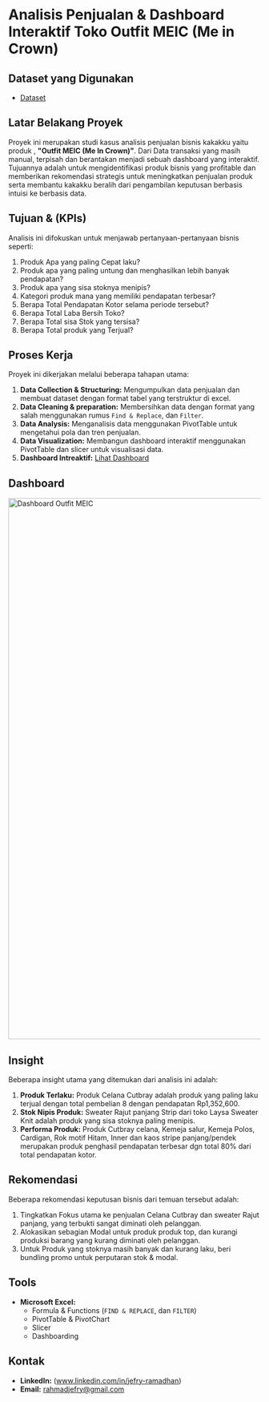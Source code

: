 # Analisis Penjualan & Dashboard Interaktif Toko Outfit MEIC (Me in Crown)

## Dataset yang Digunakan
- <a href="https://github.com/jefryramadhan/Data-Analysis-TokoBajuMeic-Dashboard/blob/main/Analisis%20Bisnis%20Meic.xlsx">Dataset</a>

## Latar Belakang Proyek
Proyek ini merupakan studi kasus analisis penjualan bisnis kakakku yaitu produk , **"Outfit MEIC (Me In Crown)"**. Dari Data transaksi yang masih manual, terpisah dan berantakan menjadi sebuah dashboard yang interaktif. Tujuannya adalah untuk mengidentifikasi produk bisnis yang profitable dan memberikan rekomendasi strategis untuk meningkatkan penjualan produk serta membantu kakakku beralih dari pengambilan keputusan berbasis intuisi ke berbasis data.

## Tujuan & (KPIs)
Analisis ini difokuskan untuk menjawab pertanyaan-pertanyaan bisnis seperti:
1. Produk Apa yang paling Cepat laku?
2. Produk apa yang paling untung dan menghasilkan lebih banyak pendapatan?
3. Produk apa yang sisa stoknya menipis?
4. Kategori produk mana yang memiliki pendapatan terbesar?
5. Berapa Total Pendapatan Kotor selama periode tersebut?
6. Berapa Total Laba Bersih Toko?
7. Berapa Total sisa Stok yang tersisa?
8. Berapa Total produk yang Terjual?

## Proses Kerja
Proyek ini dikerjakan melalui beberapa tahapan utama:
1. **Data Collection & Structuring:** Mengumpulkan data penjualan dan membuat dataset dengan format tabel yang terstruktur di excel.
2. **Data Cleaning & preparation:** Membersihkan data dengan format yang salah menggunakan rumus `Find & Replace`, dan `Filter`.
3. **Data Analysis:** Menganalisis data menggunakan PivotTable untuk mengetahui pola dan tren penjualan.
4. **Data Visualization:** Membangun dashboard interaktif menggunakan PivotTable dan slicer untuk visualisasi data.
5. **Dashboard Intreaktif:** <a href="https://github.com/jefryramadhan/Data-Analysis-TokoBajuMeic-Dashboard/blob/main/Dashboard%20Outfit%20MEIC.png">Lihat Dashboard</a>

## Dashboard
<img width="1029" height="1080" alt="Dashboard Outfit MEIC" src="https://github.com/user-attachments/assets/3cc7ceb8-16df-4077-918c-074f1659edb5" />



## Insight
Beberapa insight utama yang ditemukan dari analisis ini adalah:
1. **Produk Terlaku:** Produk Celana Cutbray adalah produk yang paling laku terjual dengan total pembelian 8 dengan pendapatan Rp1,352,600.
2. **Stok Nipis Produk:** Sweater Rajut panjang Strip dari toko Laysa Sweater Knit adalah produk yang sisa stoknya paling menipis.
3. **Performa Produk:** Produk Cutbray celana, Kemeja salur, Kemeja Polos, Cardigan, Rok motif Hitam, Inner dan kaos stripe panjang/pendek merupakan produk penghasil pendapatan terbesar dgn total 80% dari total pendapatan kotor.

## Rekomendasi 
Beberapa rekomendasi keputusan bisnis dari temuan tersebut adalah:
1. Tingkatkan Fokus utama ke penjualan Celana Cutbray dan sweater Rajut panjang, yang terbukti sangat diminati oleh pelanggan.
2. Alokasikan sebagian Modal untuk produk produk top, dan kurangi produksi barang yang kurang diminati oleh pelanggan.
3. Untuk Produk yang stoknya masih banyak dan kurang laku, beri bundling promo untuk perputaran stok & modal.
   
## Tools
* **Microsoft Excel:**
    * Formula & Functions (`FIND & REPLACE`, dan `FILTER`)
    * PivotTable & PivotChart
    * Slicer
    * Dashboarding


## Kontak
* **LinkedIn:** (www.linkedin.com/in/jefry-ramadhan)
* **Email:** rahmadjefry@gmail.com 



